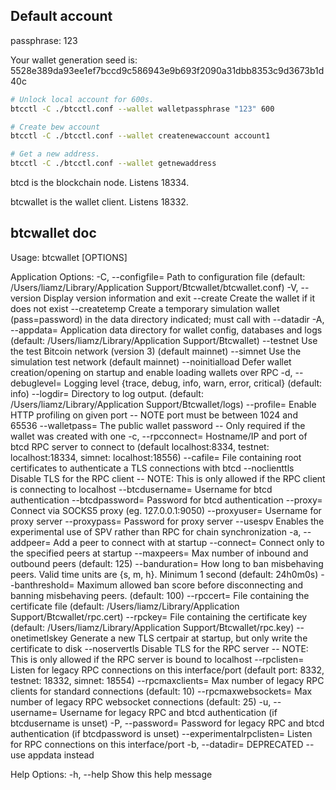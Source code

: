 ## Default account

passphrase: 123

Your wallet generation seed is:
5528e389da93ee1ef7bccd9c586943e9b693f2090a31dbb8353c9d3673b1d40c

```sh
# Unlock local account for 600s.
btcctl -C ./btcctl.conf --wallet walletpassphrase "123" 600    

# Create bew account
btcctl -C ./btcctl.conf --wallet createnewaccount account1

# Get a new address.
btcctl -C ./btcctl.conf --wallet getnewaddress
```

btcd is the blockchain node.
Listens 18334.

btcwallet is the wallet client.
Listens 18332.


## btcwallet doc

Usage:
  btcwallet [OPTIONS]

Application Options:
  -C, --configfile=            Path to configuration file (default:
                               /Users/liamz/Library/Application
                               Support/Btcwallet/btcwallet.conf)
  -V, --version                Display version information and exit
      --create                 Create the wallet if it does not exist
      --createtemp             Create a temporary simulation wallet
                               (pass=password) in the data directory
                               indicated; must call with --datadir
  -A, --appdata=               Application data directory for wallet
                               config, databases and logs (default:
                               /Users/liamz/Library/Application
                               Support/Btcwallet)
      --testnet                Use the test Bitcoin network (version 3)
                               (default mainnet)
      --simnet                 Use the simulation test network (default
                               mainnet)
      --noinitialload          Defer wallet creation/opening on startup
                               and enable loading wallets over RPC
  -d, --debuglevel=            Logging level {trace, debug, info, warn,
                               error, critical} (default: info)
      --logdir=                Directory to log output. (default:
                               /Users/liamz/Library/Application
                               Support/Btcwallet/logs)
      --profile=               Enable HTTP profiling on given port --
                               NOTE port must be between 1024 and 65536
      --walletpass=            The public wallet password -- Only
                               required if the wallet was created with
                               one
  -c, --rpcconnect=            Hostname/IP and port of btcd RPC server
                               to connect to (default localhost:8334,
                               testnet: localhost:18334, simnet:
                               localhost:18556)
      --cafile=                File containing root certificates to
                               authenticate a TLS connections with btcd
      --noclienttls            Disable TLS for the RPC client -- NOTE:
                               This is only allowed if the RPC client is
                               connecting to localhost
      --btcdusername=          Username for btcd authentication
      --btcdpassword=          Password for btcd authentication
      --proxy=                 Connect via SOCKS5 proxy (eg.
                               127.0.0.1:9050)
      --proxyuser=             Username for proxy server
      --proxypass=             Password for proxy server
      --usespv                 Enables the experimental use of SPV
                               rather than RPC for chain synchronization
  -a, --addpeer=               Add a peer to connect with at startup
      --connect=               Connect only to the specified peers at
                               startup
      --maxpeers=              Max number of inbound and outbound peers
                               (default: 125)
      --banduration=           How long to ban misbehaving peers.  Valid
                               time units are {s, m, h}.  Minimum 1
                               second (default: 24h0m0s)
      --banthreshold=          Maximum allowed ban score before
                               disconnecting and banning misbehaving
                               peers. (default: 100)
      --rpccert=               File containing the certificate file
                               (default:
                               /Users/liamz/Library/Application
                               Support/Btcwallet/rpc.cert)
      --rpckey=                File containing the certificate key
                               (default:
                               /Users/liamz/Library/Application
                               Support/Btcwallet/rpc.key)
      --onetimetlskey          Generate a new TLS certpair at startup,
                               but only write the certificate to disk
      --noservertls            Disable TLS for the RPC server -- NOTE:
                               This is only allowed if the RPC server is
                               bound to localhost
      --rpclisten=             Listen for legacy RPC connections on this
                               interface/port (default port: 8332,
                               testnet: 18332, simnet: 18554)
      --rpcmaxclients=         Max number of legacy RPC clients for
                               standard connections (default: 10)
      --rpcmaxwebsockets=      Max number of legacy RPC websocket
                               connections (default: 25)
  -u, --username=              Username for legacy RPC and btcd
                               authentication (if btcdusername is unset)
  -P, --password=              Password for legacy RPC and btcd
                               authentication (if btcdpassword is unset)
      --experimentalrpclisten= Listen for RPC connections on this
                               interface/port
  -b, --datadir=               DEPRECATED -- use appdata instead

Help Options:
  -h, --help                   Show this help message